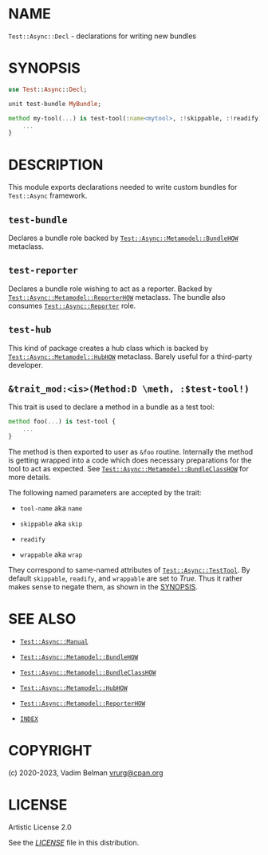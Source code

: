 # NAME

`Test::Async::Decl` - declarations for writing new bundles

# SYNOPSIS

``` raku
use Test::Async::Decl;

unit test-bundle MyBundle;

method my-tool(...) is test-tool(:name<mytool>, :!skippable, :!readify) {
    ...
}
```

# DESCRIPTION

This module exports declarations needed to write custom bundles for `Test::Async` framework.

## `test-bundle`

Declares a bundle role backed by [`Test::Async::Metamodel::BundleHOW`](Metamodel/BundleHOW.md) metaclass.

## `test-reporter`

Declares a bundle role wishing to act as a reporter. Backed by [`Test::Async::Metamodel::ReporterHOW`](Metamodel/ReporterHOW.md) metaclass. The bundle also consumes [`Test::Async::Reporter`](Reporter.md) role.

## `test-hub`

This kind of package creates a hub class which is backed by [`Test::Async::Metamodel::HubHOW`](Metamodel/HubHOW.md) metaclass. Barely useful for a third-party developer.

## `&trait_mod:<is>(Method:D \meth, :$test-tool!)`

This trait is used to declare a method in a bundle as a test tool:

``` raku
method foo(...) is test-tool {
    ...
}
```

The method is then exported to user as `&foo` routine. Internally the method is getting wrapped into a code which does necessary preparations for the tool to act as expected. See [`Test::Async::Metamodel::BundleClassHOW`](Metamodel/BundleClassHOW.md) for more details.

The following named parameters are accepted by the trait:

  - `tool-name` aka `name`

  - `skippable` aka `skip`

  - `readify`

  - `wrappable` aka `wrap`

They correspond to same-named attributes of [`Test::Async::TestTool`](TestTool.md). By default `skippable`, `readify`, and `wrappable` are set to *True*. Thus it rather makes sense to negate them, as shown in the [SYNOPSIS](#SYNOPSIS).

# SEE ALSO

  - [`Test::Async::Manual`](Manual.md)

  - [`Test::Async::Metamodel::BundleHOW`](Metamodel/BundleHOW.md)

  - [`Test::Async::Metamodel::BundleClassHOW`](Metamodel/BundleClassHOW.md)

  - [`Test::Async::Metamodel::HubHOW`](Metamodel/HubHOW.md)

  - [`Test::Async::Metamodel::ReporterHOW`](Metamodel/ReporterHOW.md)

  - [`INDEX`](../../../../INDEX.md)

# COPYRIGHT

(c) 2020-2023, Vadim Belman <vrurg@cpan.org>

# LICENSE

Artistic License 2.0

See the [*LICENSE*](../../../../LICENSE) file in this distribution.
